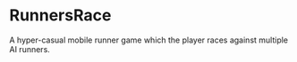 # RunnersRace
A hyper-casual mobile runner game which the player races against multiple AI runners.
